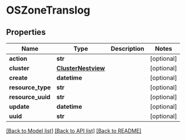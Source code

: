 # OSZoneTranslog

## Properties
Name | Type | Description | Notes
------------ | ------------- | ------------- | -------------
**action** | **str** |  | [optional] 
**cluster** | [**ClusterNestview**](ClusterNestview.md) |  | [optional] 
**create** | **datetime** |  | [optional] 
**resource_type** | **str** |  | [optional] 
**resource_uuid** | **str** |  | [optional] 
**update** | **datetime** |  | [optional] 
**uuid** | **str** |  | [optional] 

[[Back to Model list]](../README.md#documentation-for-models) [[Back to API list]](../README.md#documentation-for-api-endpoints) [[Back to README]](../README.md)


